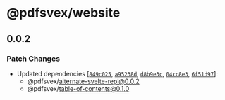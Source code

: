 # @pdfsvex/website

## 0.0.2
### Patch Changes

- Updated dependencies [[`849c025`](https://github.com/manuel3108/pdfsvex/commit/849c0259745dc6f5acc206985974a4f8e62bd9f7), [`a95238d`](https://github.com/manuel3108/pdfsvex/commit/a95238d581a8475b543c2be9c6db0ac5eb30e08e), [`d8b9e3c`](https://github.com/manuel3108/pdfsvex/commit/d8b9e3ccf29d9169b294c9198467ad0e5721544b), [`04cc8e3`](https://github.com/manuel3108/pdfsvex/commit/04cc8e3eb0583e0e6c1502c81053d405b6c01d80), [`6f51d97`](https://github.com/manuel3108/pdfsvex/commit/6f51d974c595dc9f3579e15f290e4a4bdd780384)]:
  - @pdfsvex/alternate-svelte-repl@0.0.2
  - @pdfsvex/table-of-contents@0.1.0
